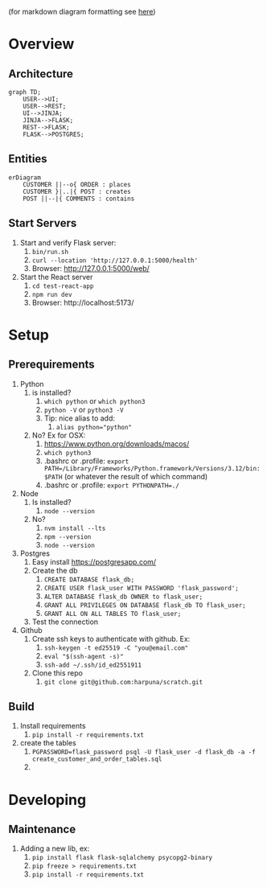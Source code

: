 (for markdown diagram formatting see [here](https://mermaid.js.org/syntax/flowchart.html))

# Overview

## Architecture

```mermaid
graph TD;
    USER-->UI;
    USER-->REST;
    UI-->JINJA;
    JINJA-->FLASK;
    REST-->FLASK;
    FLASK-->POSTGRES;
```


## Entities



```mermaid
erDiagram
    CUSTOMER ||--o{ ORDER : places
    CUSTOMER }|..|{ POST : creates
    POST ||--|{ COMMENTS : contains
```


## Start Servers

1. Start and verify Flask server:
   1. `bin/run.sh`
   1. `curl --location 'http://127.0.0.1:5000/health'`
   1. Browser: http://127.0.0.1:5000/web/
1. Start the React server
   1. `cd test-react-app`
   1. `npm run dev`
   1. Browser: http://localhost:5173/




# Setup

## Prerequirements

1. Python
   1. is installed?
      1. `which python` or `which python3`
      1. `python -V` or `python3 -V`
      1. Tip: nice alias to add:
         1. `alias python="python"`
   1. No? Ex for OSX:
      1. https://www.python.org/downloads/macos/
      1. `which python3`
      1. .bashrc or .profile: `export PATH=/Library/Frameworks/Python.framework/Versions/3.12/bin:$PATH` (or whatever the result of which command)
      1. .bashrc or .profile: `export PYTHONPATH=./`
1. Node
   1. Is installed?
      1. `node --version`
   1. No?
      1. `nvm install --lts`
      1. `npm --version`
      1. `node --version`
1. Postgres
   1. Easy install https://postgresapp.com/
   1. Create the db
       1. `CREATE DATABASE flask_db;`
       1. `CREATE USER flask_user WITH PASSWORD 'flask_password';`
       1. `ALTER DATABASE flask_db OWNER to flask_user;`
       1. `GRANT ALL PRIVILEGES ON DATABASE flask_db TO flask_user;`
       1. `GRANT ALL ON ALL TABLES TO flask_user;`
   1. Test the connection
1. Github
   1. Create ssh keys to authenticate with github.  Ex:
       1. `ssh-keygen -t ed25519 -C "you@email.com"`
       1. `eval "$(ssh-agent -s)"`
       1. `ssh-add ~/.ssh/id_ed2551911`
    1. Clone this repo
       1. `git clone git@github.com:harpuna/scratch.git`


## Build

1. Install requirements
   1. `pip install -r requirements.txt`
1. create the tables
   1. `PGPASSWORD=flask_password psql -U flask_user -d flask_db -a -f create_customer_and_order_tables.sql`
   1.


# Developing

## Maintenance

1. Adding a new lib, ex:
   1. `pip install flask flask-sqlalchemy psycopg2-binary`
   1. `pip freeze > requirements.txt`
   1. `pip install -r requirements.txt`
